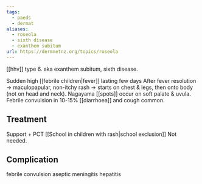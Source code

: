 ```yaml
---
tags:
  - paeds
  - dermat
aliases:
  - roseola
  - sixth disease
  - exanthem subitum
url: https://dermnetnz.org/topics/roseola
---
```

[[hhv]] type 6. aka exanthem subitum, sixth disease.

Sudden high [[febrile children|fever]] lasting few days
After fever resolution -> maculopapular, non-itchy rash -> starts on chest & legs, then onto body (not on head and neck). 
Nagayama [[spots]] occur on soft palate & uvula. 
Febrile convulsion in 10-15%
[[diarrhoea]] and cough common. 
## Treatment
Support + PCT
[[School in children with rash|school exclusion]] Not needed. 
## Complication
febrile convulsion
aseptic meningitis
hepatitis